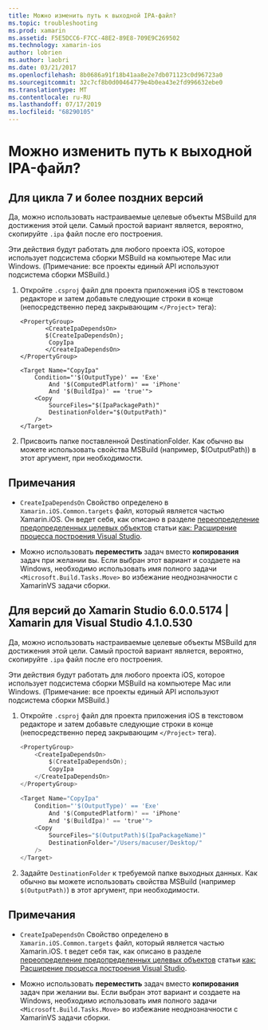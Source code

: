 ```yaml
---
title: Можно изменить путь к выходной IPA-файл?
ms.topic: troubleshooting
ms.prod: xamarin
ms.assetid: F5E5DCC6-F7CC-48E2-89E8-709E9C269502
ms.technology: xamarin-ios
author: lobrien
ms.author: laobri
ms.date: 03/21/2017
ms.openlocfilehash: 8b0686a91f18b41aa8e2e7db071123c0d96723a0
ms.sourcegitcommit: 32c7cf8b0d00464779e4b0ea43e2fd996632ebe0
ms.translationtype: MT
ms.contentlocale: ru-RU
ms.lasthandoff: 07/17/2019
ms.locfileid: "68290105"
---
```

# <a name="can-i-change-the-output-path-of-the-ipa-file"></a>Можно изменить путь к выходной IPA-файл?

## <a name="for-cycle-7-and-higher"></a>Для цикла 7 и более поздних версий
Да, можно использовать настраиваемые целевые объекты MSBuild для достижения этой цели. Самый простой вариант является, вероятно, скопируйте `.ipa` файл после его построения.

Эти действия будут работать для любого проекта iOS, которое использует подсистема сборки MSBuild на компьютере Mac или Windows. (Примечание: все проекты единый API используют подсистема сборки MSBuild.)

1. Откройте `.csproj` файл для проекта приложения iOS в текстовом редакторе и затем добавьте следующие строки в конце (непосредственно перед закрывающим `</Project>` тега):
    
    ```
    <PropertyGroup>
           <CreateIpaDependsOn>
           $(CreateIpaDependsOn);
            CopyIpa
           </CreateIpaDependsOn>
    </PropertyGroup>
    
    <Target Name="CopyIpa"
        Condition="'$(OutputType)' == 'Exe'
            And '$(ComputedPlatform)' == 'iPhone'
            And '$(BuildIpa)' == 'true'">
        <Copy
            SourceFiles="$(IpaPackagePath)"
            DestinationFolder="$(OutputPath)"
        />
    </Target>
    ```

2. Присвоить папке поставленной DestinationFolder. Как обычно вы можете использовать свойства MSBuild (например, $(OutputPath)) в этот аргумент, при необходимости.

## <a name="notes"></a>Примечания
- `CreateIpaDependsOn` Свойство определено в `Xamarin.iOS.Common.targets` файл, который является частью Xamarin.iOS. Он ведет себя, как описано в разделе [переопределение предопределенных целевых объектов](https://docs.microsoft.com/visualstudio/msbuild/how-to-extend-the-visual-studio-build-process#overriding-predefined-targets) статьи [как: Расширение процесса построения Visual Studio](https://docs.microsoft.com/visualstudio/msbuild/how-to-extend-the-visual-studio-build-process).

- Можно использовать **переместить** задач вместо **копирования** задач при желании вы. Если выбран этот вариант и создаете на Windows, необходимо использовать имя полного задачи `<Microsoft.Build.Tasks.Move>` во избежание неоднозначности с XamarinVS задачи сборки.

## <a name="for-versions-before-xamarin-studio-6005174--xamarin-for-visual-studio-410530"></a>Для версий до Xamarin Studio 6.0.0.5174 | Xamarin для Visual Studio 4.1.0.530

Да, можно использовать настраиваемые целевые объекты MSBuild для достижения этой цели. Самый простой вариант является, вероятно, скопируйте `.ipa` файл после его построения.

Эти действия будут работать для любого проекта iOS, которое использует подсистема сборки MSBuild на компьютере Mac или Windows. (Примечание: все проекты единый API используют подсистема сборки MSBuild.)

1. Откройте `.csproj` файл для проекта приложения iOS в текстовом редакторе и затем добавьте следующие строки в конце (непосредственно перед закрывающим `</Project>` тега).

    ```csharp
    <PropertyGroup>
        <CreateIpaDependsOn>
            $(CreateIpaDependsOn);
            CopyIpa
        </CreateIpaDependsOn>
    </PropertyGroup>
    
    <Target Name="CopyIpa"
        Condition="'$(OutputType)' == 'Exe'
            And '$(ComputedPlatform)' == 'iPhone'
            And '$(BuildIpa)' == 'true'">
        <Copy
            SourceFiles="$(OutputPath)$(IpaPackageName)"
            DestinationFolder="/Users/macuser/Desktop/"
        />
    </Target>
    ```

2. Задайте `DestinationFolder` к требуемой папке выходных данных. Как обычно вы можете использовать свойства MSBuild (например `$(OutputPath)`) в этот аргумент, при необходимости.

## <a name="notes"></a>Примечания
- `CreateIpaDependsOn` Свойство определено в `Xamarin.iOS.Common.targets` файл, который является частью Xamarin.iOS. t ведет себя так, как описано в разделе [переопределение предопределенных целевых объектов](https://docs.microsoft.com/visualstudio/msbuild/how-to-extend-the-visual-studio-build-process#overriding-predefined-targets) статьи [как: Расширение процесса построения Visual Studio](https://docs.microsoft.com/visualstudio/msbuild/how-to-extend-the-visual-studio-build-process).

- Можно использовать **переместить** задач вместо **копирования** задач при желании вы. Если выбран этот вариант и создаете на Windows, необходимо использовать имя полного задачи `<Microsoft.Build.Tasks.Move>` во избежание неоднозначности с XamarinVS задачи сборки.
